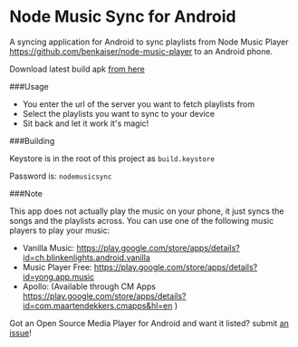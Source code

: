 Node Music Sync for Android
=======================

A syncing application for Android to sync playlists from Node Music Player https://github.com/benkaiser/node-music-player to an Android phone.

Download latest build apk [from here](https://raw.githubusercontent.com/benkaiser/android-node-music-sync/master/app/app-release.apk)

###Usage

- You enter the url of the server you want to fetch playlists from
- Select the playlists you want to sync to your device
- Sit back and let it work it's magic!

###Building

Keystore is in the root of this project as `build.keystore`

Password is: `nodemusicsync`

###Note

This app does not actually play the music on your phone, it just syncs the songs and the playlists across. You can use one of the following music players to play your music:

- Vanilla Music: https://play.google.com/store/apps/details?id=ch.blinkenlights.android.vanilla
- Music Player Free: https://play.google.com/store/apps/details?id=yong.app.music
- Apollo: (Available through CM Apps https://play.google.com/store/apps/details?id=com.maartendekkers.cmapps&hl=en )

Got an Open Source Media Player for Android and want it listed? submit [an issue](https://github.com/benkaiser/android-node-music-sync/issues/new)!
